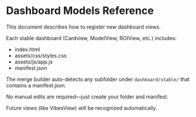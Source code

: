 # Dashboard Models Reference

This document describes how to register new dashboard views.

Each stable dashboard (Cardview, ModelView, ROIView, etc.) includes:
- index.html
- assets/css/styles.css
- assets/js/app.js
- manifest.json

The merge builder auto-detects any subfolder under `dashboard/stable/`
that contains a manifest.json.

No manual edits are required—just create your folder and manifest.

Future views (like VibesView) will be recognized automatically.
